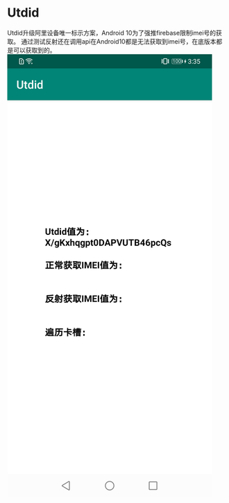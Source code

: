 # Utdid
Utdid升级阿里设备唯一标示方案，Android 10为了强推firebase限制imei号的获取。
通过测试反射还在调用api在Android10都是无法获取到imei号，在底版本都是可以获取到的。
![image](https://github.com/stormdzh/Utdid/blob/master/pic/imei.png)
